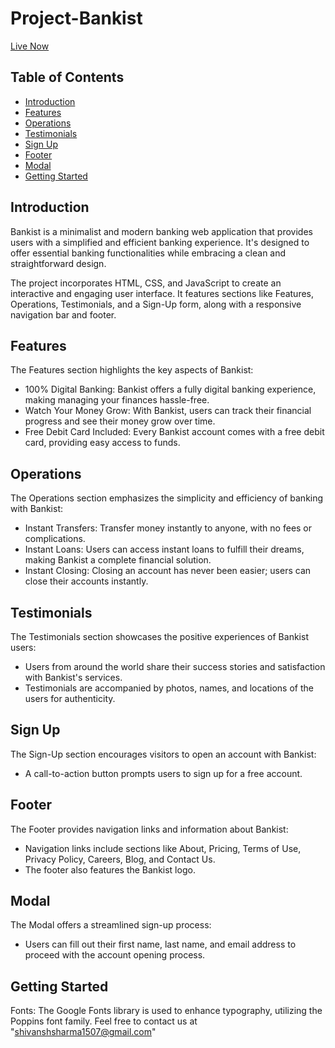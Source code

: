 # Project-Bankist
[Live Now](https://shivansh1507.github.io/Project-Bankist/)

## Table of Contents
- [Introduction](#introduction)
- [Features](#features)
- [Operations](#operations)
- [Testimonials](#testimonials)
- [Sign Up](#sign-up)
- [Footer](#footer)
- [Modal](#modal)
- [Getting Started](#getting-started)

## Introduction
Bankist is a minimalist and modern banking web application that provides users with a simplified and efficient banking experience. It's designed to offer essential banking functionalities while embracing a clean and straightforward design.

The project incorporates HTML, CSS, and JavaScript to create an interactive and engaging user interface. It features sections like Features, Operations, Testimonials, and a Sign-Up form, along with a responsive navigation bar and footer.

## Features
The Features section highlights the key aspects of Bankist:
- 100% Digital Banking: Bankist offers a fully digital banking experience, making managing your finances hassle-free.
- Watch Your Money Grow: With Bankist, users can track their financial progress and see their money grow over time.
- Free Debit Card Included: Every Bankist account comes with a free debit card, providing easy access to funds.

## Operations
The Operations section emphasizes the simplicity and efficiency of banking with Bankist:
- Instant Transfers: Transfer money instantly to anyone, with no fees or complications.
- Instant Loans: Users can access instant loans to fulfill their dreams, making Bankist a complete financial solution.
- Instant Closing: Closing an account has never been easier; users can close their accounts instantly.

## Testimonials
The Testimonials section showcases the positive experiences of Bankist users:
- Users from around the world share their success stories and satisfaction with Bankist's services.
- Testimonials are accompanied by photos, names, and locations of the users for authenticity.

## Sign Up
The Sign-Up section encourages visitors to open an account with Bankist:
- A call-to-action button prompts users to sign up for a free account.

## Footer
The Footer provides navigation links and information about Bankist:
- Navigation links include sections like About, Pricing, Terms of Use, Privacy Policy, Careers, Blog, and Contact Us.
- The footer also features the Bankist logo.

## Modal
The Modal offers a streamlined sign-up process:
- Users can fill out their first name, last name, and email address to proceed with the account opening process.

## Getting Started
Fonts: The Google Fonts library is used to enhance typography, utilizing the Poppins font family.
Feel free to contact us at "shivanshsharma1507@gmail.com"

